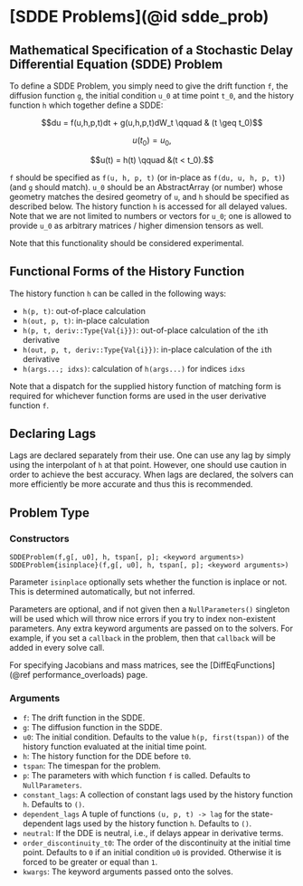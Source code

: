 # [SDDE Problems](@id sdde_prob)

## Mathematical Specification of a Stochastic Delay Differential Equation (SDDE) Problem

To define a SDDE Problem, you simply need to give the drift function ``f``,
the diffusion function `g`, the initial condition ``u_0`` at time point ``t_0``,
and the history function ``h`` which together define a SDDE:

```math
du = f(u,h,p,t)dt + g(u,h,p,t)dW_t \qquad & (t \geq t_0)
```
```math
u(t_0) = u_0,
```
```math
u(t) = h(t) \qquad &(t < t_0).
```

``f`` should be specified as `f(u, h, p, t)` (or in-place as `f(du, u, h, p, t)`)
(and ``g`` should match). ``u_0`` should be an AbstractArray (or number) whose
geometry matches the desired geometry of `u`, and ``h`` should be specified as
described below. The history function `h` is accessed for all delayed values.
Note that we are not limited to numbers or vectors for ``u_0``; one is allowed
to provide ``u_0`` as arbitrary matrices / higher dimension tensors as well.

Note that this functionality should be considered experimental.

## Functional Forms of the History Function

The history function `h` can be called in the following ways:

- `h(p, t)`: out-of-place calculation
- `h(out, p, t)`: in-place calculation
- `h(p, t, deriv::Type{Val{i}})`: out-of-place calculation of the `i`th derivative
- `h(out, p, t, deriv::Type{Val{i}})`: in-place calculation of the `i`th derivative
- `h(args...; idxs)`: calculation of `h(args...)` for indices `idxs`

Note that a dispatch for the supplied history function of matching form is required
for whichever function forms are used in the user derivative function `f`.

## Declaring Lags

Lags are declared separately from their use. One can use any lag by simply using
the interpolant of `h` at that point. However, one should use caution in order
to achieve the best accuracy. When lags are declared, the solvers can more
efficiently be more accurate and thus this is recommended.

## Problem Type

### Constructors

```
SDDEProblem(f,g[, u0], h, tspan[, p]; <keyword arguments>)
SDDEProblem{isinplace}(f,g[, u0], h, tspan[, p]; <keyword arguments>)
```

Parameter `isinplace` optionally sets whether the function is inplace or not.
This is determined automatically, but not inferred.

Parameters are optional, and if not given then a `NullParameters()` singleton
will be used which will throw nice errors if you try to index non-existent
parameters. Any extra keyword arguments are passed on to the solvers. For example,
if you set a `callback` in the problem, then that `callback` will be added in
every solve call.

For specifying Jacobians and mass matrices, see the [DiffEqFunctions](@ref performance_overloads) page.

### Arguments

* `f`: The drift function in the SDDE.
* `g`: The diffusion function in the SDDE.
* `u0`: The initial condition. Defaults to the value `h(p, first(tspan))` of the history function evaluated at the initial time point.
* `h`: The history function for the DDE before `t0`.
* `tspan`: The timespan for the problem.
* `p`: The parameters with which function `f` is called. Defaults to `NullParameters`.
* `constant_lags`: A collection of constant lags used by the history function `h`. Defaults to `()`.
* `dependent_lags` A tuple of functions `(u, p, t) -> lag` for the state-dependent lags
  used by the history function `h`. Defaults to `()`.
* `neutral`: If the DDE is neutral, i.e., if delays appear in derivative terms.
* `order_discontinuity_t0`: The order of the discontinuity at the initial time
  point. Defaults to `0` if an initial condition `u0` is provided. Otherwise
  it is forced to be greater or equal than `1`.
* `kwargs`: The keyword arguments passed onto the solves.
